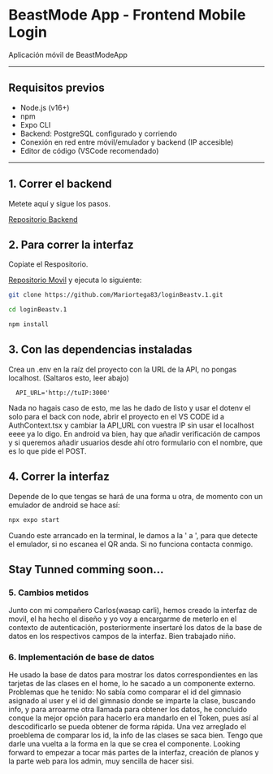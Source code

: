 # BeastMode App - Frontend Mobile Login

Aplicación móvil de BeastModeApp

---

## Requisitos previos

- Node.js (v16+)
- npm
- Expo CLI 
- Backend: PostgreSQL configurado y corriendo
- Conexión en red entre móvil/emulador y backend (IP accesible)
- Editor de código (VSCode recomendado)

---

## 1. Correr el backend

Metete aquí y sigue los pasos.

[Repositorio Backend](https://github.com/antoniocmizv/BeastMode-App.git)

## 2. Para correr la interfaz

Copiate el Respositorio.

[Repositorio Movil](https://github.com/Mariortega83/loginBeastv.1.git)
y ejecuta lo siguiente:
```bash
git clone https://github.com/Mariortega83/loginBeastv.1.git

cd loginBeastv.1

npm install
```
## 3. Con las dependencias instaladas 

Crea un .env en la raíz del proyecto con la URL de la API, no pongas localhost. (Saltaros esto, leer abajo)

   ```env
     API_URL='http://tuIP:3000'
   ```

Nada no hagais caso de esto, me las he dado de listo y usar el dotenv el solo para el back con node, abrir el proyecto en el VS CODE id a AuthContext.tsx y cambiar la API_URL con vuestra IP sin usar el localhost eeee ya lo digo. En android va bien, hay que añadir verificación de campos y si queremos añadir usuarios desde ahí otro formulario con el nombre, que es lo que pide el POST.

## 4. Correr la interfaz

Depende de lo que tengas se hará de una forma u otra, de momento con un emulador de android se hace así:

```bash
npx expo start
```

Cuando este arrancado en la terminal, le damos a la ' a ', para que detecte el emulador, si no escanea el QR anda. Si no funciona contacta conmigo.

## Stay Tunned comming soon...

### 5. Cambios metidos

Junto con mi compañero Carlos(wasap carli), hemos creado la interfaz de movil, el ha hecho el diseño y yo voy a encargarme de meterlo en el contexto de autenticación, posteriormente insertaré los datos de la base de datos en los respectivos campos de la interfaz. Bien trabajado niño.

### 6. Implementación de base de datos

He usado la base de datos para mostrar los datos correspondientes en las tarjetas de las clases en el home, lo he sacado a un componente externo. Problemas que he tenido: No sabía como comparar el id del gimnasio asignado al user y el id del gimnasio donde se imparte la clase, buscando info, y para arroarme otra llamada para obtener los datos, he concluido conque la mejor opción para hacerlo era mandarlo en el Token, pues así al descodificarlo se pueda obtener de forma rápida. Una vez arreglado el proeblema de comparar los id, la info de las clases se saca bien. Tengo que darle una vuelta a la forma en la que se crea el componente. Looking forward to empezar a tocar más partes de la interfaz, creación de planos y la parte web para los admin, muy sencilla de hacer sisi.